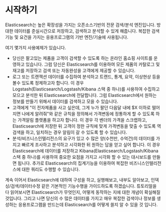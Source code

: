 # 시작하기

Elasticsearch는 높은 확장성을 가지는 오픈소스기반의 전문 검색/분석 엔진입니다. 방대한 데이터를 준실시간으로 저장하고, 검색하고 분석할 수 있게 해줍니다. 복잡한 검색 기능 및 요건을 가지는 응용프로그램의 기반 엔진/기술에 사용됩니다.

여기 몇가지 사용예제가 있습니다.
* 당신은 팔고있는 제품을 고객이 검색할 수 있도록 하는 온라인 홈쇼핑 사이트를 운영하고 있습니다. 그럼 당신은 Elasticsearch를 이용하여 모든 제품의 카탈로그 및 재고를 저장하고 검색 또는 자동완성을 고객에게 제공할 수 있습니다.
* 로그 또는 트랜잭션 데이터를 수집하여 분석하고 트랜드, 통계, 요약, 이상현상 등을 볼수 있도록 정제하고자 합니다. 이 경우 Logstash(Elasticsearch/Logstash/Kibana 스택 중 하나)를 사용하여 수집하고 모으고 분석한 뒤 Elasticsearch에 전달합니다. 그럼 Elasticsearch에서 원하는 정보를 만들기 위해서 데이터를 검색하고 모을 수 있습니다.
* 고객에게 "이 전자제품을 사고 싶은데, 그게 누가 팔던 다음달 내에 $X 이하로 떨어지면 나에게 알려줘"와 같은 규칙을 정의해서 가격변동에 정통하게 할 수 있도록 하는 가격알림 플랫폼을 하고자 합니다. 이 경우 각 벤더의 가격을 스크랩하고, Elasticsearch에 저장한 뒤 고객이 정한 규칙에 맞게 가격변동을 맞출 수 있도록 역검색을 하고, 일치하는 경우 알림이 갈 수 있도록 할 수 있습니다.
* 분석/비즈니스인텔리전스의 요구가 있고 수 많은 양(수천만, 수억건)의 데이터를 가지고 빠르게 조사하고 분석하고 시각화한 뒤 원하는 답을 얻고 싶어 합니다. 이 경우 Elasticsearch에 데이터를 저장하고 Kibana(Elasticsearch/Logstash/Kibana 스택 중 하나)를 사용하여 중요한 요점을 가지고 시각화 할 수 있는 대시보드를 만들면 됩니다. 추가로 Elasticsearch의 집계기능을 이용하여 복잡한 비즈니스인텔리전스에 대한 쿼리도 수행할 수 있습니다.

계속 이어서 Elasticsearch에 대하여 구성을 하고, 실행해보고, 내부도 알아보고, 인덱싱/검색/데이터수정 같은 기본적인 기능수행을 가이드하도록 하겠습니다. 튜토리얼을 다 읽어보시면 Elasticsearch가 무엇인지, 어떻게 동작하는 지에 대한 개념이 확실해질 것입니다. 그리고 나면 당신의 수 많은 데이터를 가지고 매우 복잡한 검색이나 정보를 생성하는 응용프로그램을 만드는데 Elasticsearch를 어떻게 쓸지 알 수 있을 것 입니다.